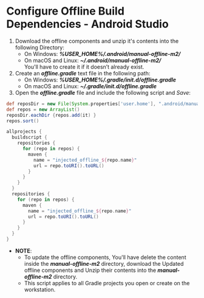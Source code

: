 # Configure Offline Build Dependencies - Android Studio
1. Download the offline components and unzip it's contents into the following Directory:
    * On Windows: ___%USER_HOME%/.android/manual-offline-m2/___
    * On macOS and Linux: ___~/.android/manual-offline-m2/___  
You'll have to create it if it doesn’t already exist.
2. Create an ___offline.gradle___ text file in the following path:
    * On Windows: ___%USER_HOME%/.gradle/init.d/offline.gradle___
    * On macOS and Linux: ___~/.gradle/init.d/offline.gradle___
3. Open the ___offline.gradle___ file and include the following script and *Save*:
```gradle
def reposDir = new File(System.properties['user.home'], ".android/manual-offline-m2")
def repos = new ArrayList()
reposDir.eachDir {repos.add(it) }
repos.sort()

allprojects {
  buildscript {
    repositories {
      for (repo in repos) {
        maven {
          name = "injected_offline_${repo.name}"
          url = repo.toURI().toURL()
        }
      }
    }
  }
  repositories {
    for (repo in repos) {
      maven {
        name = "injected_offline_${repo.name}"
        url = repo.toURI().toURL()
      }
    }
  }
}
```
* **NOTE**:
    * To update the offline components, You'll have delete the content inside the ___manual-offline-m2___ directory, download the Updated offline components and Unzip their contents into the ___manual-offline-m2___ directory.
    * This script applies to all Gradle projects you open or create on the workstation.
